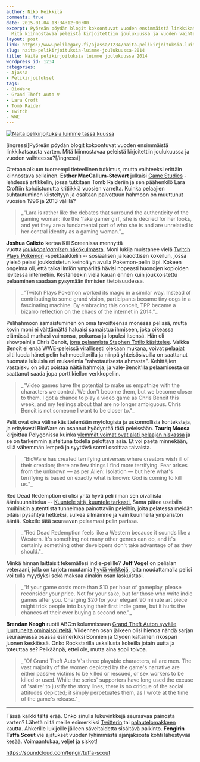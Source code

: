```yaml
---
author: Niko Heikkilä
comments: true
date: 2015-01-04 13:34:12+00:00
excerpt: Pyöreän pöydän blogit kokoontuvat vuoden ensimmäistä linkkikatsausta varten.
  Mitä kiinnostavaa peleistä kirjoitettiin joulukuussa ja vuoden vaihteessa?
layout: post
link: https://www.pelilegacy.fi/ajassa/1234/naita-pelikirjoituksia-luimme-joulukuussa-2014
slug: naita-pelikirjoituksia-luimme-joulukuussa-2014
title: Näitä pelikirjoituksia luimme joulukuussa 2014
wordpress_id: 1234
categories:
- Ajassa
- Pelikirjoitukset
tags:
- BioWare
- Grand Theft Auto V
- Lara Croft
- Tomb Raider
- Twitch
- WWE
---
```


[![Näitä pelikirjoituksia luimme tässä kuussa](http://www.pelilegacy.fi/wp-content/uploads/2015/02/pelikirjoitukset.png)](http://www.pelilegacy.fi/wp-content/uploads/2015/02/pelikirjoitukset.png)





[ingressi]Pyöreän pöydän blogit kokoontuvat vuoden ensimmäistä linkkikatsausta varten. Mitä kiinnostavaa peleistä kirjoitettiin joulukuussa ja vuoden vaihteessa?[/ingressi]



Otetaan alkuun tuoreempi tieteellinen tutkimus, mutta vaihteeksi erittäin kiinnostava sellainen. **Esther MacCallum-Stewart** julkaisi [Game Studies](http://gamestudies.org/1402/articles/maccallumstewart) -lehdessä artikkelin, jossa tutkitaan Tomb Raideriin ja sen päähenkilö Lara Croftiin kohdistunutta kritiikkiä vuosien varrelta. Kuinka pelaajien suhtautuminen kiisteltyyn ja osaltaan palvottuun hahmoon on muuttunut vuosien 1996 ja 2013 välillä?



<blockquote>_"Lara is rather like the debates that surround the authenticity of the gaming woman: like the 'fake gamer girl', she is decried for her looks, and yet they are a fundamental part of who she is and are unrelated to her central identity as a gaming woman."_</blockquote>



**Joshua Calixto** kertaa Kill Screenissa mennyttä vuotta [_joukkopelaamisen_ näkökulmasta](http://killscreendaily.com/articles/twitch-plays-pokemon-and-year-crowdplaying/). Moni lukija muistanee vielä [Twitch Plays Pokemon](https://en.wikipedia.org/wiki/Twitch_Plays_Pok%C3%A9mon) -spektaakkelin -- sosiaalisen ja kaoottisen kokeilun, jossa yleisö pelasi joukkoistetun keinoälyn avulla Pokemon-pelin läpi. Kokeen ongelma oli, että taika ilmiön ympäriltä hävisi nopeasti huonojen kopioiden levitessä internetiin. Kestäneekin vielä kauan ennen kuin joukkoistettu pelaaminen saadaan pysymään ihmisten tietoisuudessa.



<blockquote>_"Twitch Plays Pokemon worked its magic in a similar way. Instead of contributing to some grand vision, participants became tiny cogs in a fascinating machine. By embracing this conceit, TPP became a bizarro reflection on the chaos of the internet in 2014."_</blockquote>



Pelihahmoon samaistuminen on oma tavoitteensa monessa pelissä, mutta kovin moni ei välttämättä haluaisi samaistua ihmiseen, joka oikeassa elämässä murhasi vaimonsa, poikansa ja lopuksi itsensä. Hän oli showpainija Chris Benoit, [jona pelaamista Stephen Totilo käsittelee](http://kotaku.com/i-was-chris-benoit-playing-a-video-game-as-a-real-life-1669955314). Vaikka Benoit ei enää WWE-peleissä virallisesti olekaan mukana, voivat pelaajat silti luoda hänet pelin hahmoeditorilla ja niinpä yhteisösivuilla on saattanut huomata lukuisia eri mukaelmia "raivotautisesta ahmasta". Kehittäjien vastaisku on ollut poistaa näitä hahmoja, ja vale-Benoit'lla pelaamisesta on saattanut saada jopa porttikiellon verkkopeliin.



<blockquote>_"Video games have the potential to make us empathize with the characters we control. We don't become them, but we become closer to them. I got a chance to play a video game as Chris Benoit this week, and my feelings about that are no longer ambiguous. Chris Benoit is not someone I want to be closer to."_</blockquote>



Pelit ovat oiva väline käsittelemään mytologisia ja uskonnollisia konteksteja, ja erityisesti BioWare on osannut hyödyntää tätä peleissään. **Tauriq Moosa** kirjoittaa Polygonissa kuinka [ylemmät voimat ovat alati pelaajan niskassa](http://www.polygon.com/2014/12/12/7381535/bioware-mass-effect-dragon-age-religion-death) ja se on tarkemmin ajateltuna todella pelottava asia. Et voi paeta minnekään, sillä vähemmän lempeä ja syyttävä sormi osoittaa taivaista.



<blockquote>_"BioWare has created terrifying universes where creators wish ill of their creation; there are few things I find more terrifying. Fear arises from the unknown — as per Alien: Isolation — but here what's terrifying is based on exactly what is known: God is coming to kill us."_</blockquote>



Red Dead Redemption ei olisi yhtä hyvä peli ilman sen oivallista äänisuunnittelua -- [Kuuntele sitä, kuuntele tarkasti.](http://kotaku.com/to-really-appreciate-red-dead-redemption-listen-to-it-1667492922) Sama pätee useisiin muihinkin autenttista tunnelmaa painottaviin peleihin, joita pelatessa meidän pitäisi pysähtyä hetkeksi, sulkea silmämme ja vain kuunnella ympäristön ääniä. Kokeile tätä seuraavan pelaamasi pelin parissa.



<blockquote>_"Red Dead Redemption feels like a Western because it sounds like a Western. It's something not many other genres can do, and it's certainly something other developers don't take advantage of as they should."_</blockquote>



Minkä hinnan laittaisit tekemällesi indie-pelille? **Jeff Vogel** on pelialan veteraani, jolla on tarjota muutamia [hyviä vinkkejä](http://jeff-vogel.blogspot.fi/2014/12/how-youre-going-to-price-your-computer.html), joita noudattamalla pelisi voi tulla myydyksi sekä maksaa ainakin osan laskuistasi.



<blockquote>_"If your game costs more than $10 per hour of gameplay, please reconsider your price. Not for your sake, but for those who write indie games after you. Charging $20 for your elegant 90 minute art piece might trick people into buying their first indie game, but it hurts the chances of their ever buying a second one."_</blockquote>



**Brendan Keogh** ruotii ABC:n kolumnissaan [Grand Theft Auton syvälle juurtuneita ominaispiirteitä](http://www.abc.net.au/news/2014-12-05/keogh-grand-theft-auto/5944916). Viidennen osan jälkeen olisi hienoa nähdä sarjan seuraavassa osassa esimerkiksi Bonnien ja Clyden kaltainen rikospari juonen keskiössä. Onko Rockstarilla uskallusta kokeilla jotain uutta ja toteuttaa se? Pelkäänpä, ettei ole, mutta aina sopii toivoa.



<blockquote>_"Of Grand Theft Auto V's three playable characters, all are men. The vast majority of the women depicted by the game's narrative are either passive victims to be killed or rescued, or sex workers to be killed or used. While the series' supporters have long used the excuse of 'satire' to justify the story lines, there is no critique of the social attitudes depicted; it simply perpetuates them, as I wrote at the time of the game's release."_</blockquote>





* * *



Tässä kaikki tältä erää. Onko sinulla lukuvinkkejä seuraavaa painosta varten? Lähetä niitä meille esimerkiksi [Twitterin](https://twitter.com/PeliLegacy) tai [palautelomakkeen](http://www.pelilegacy.fi/palaute) kautta. Ahkerille lukijoille jälleen säveltaidetta sisältävä palkinto. **Fengirin Tuffa Scout** vie ajatukset vuoden lyhimmästä ajanjaksosta kohti lähestyvää kesää. Voimaantukaa, veljet ja siskot!

https://soundcloud.com/fengir/tuffa-scout
